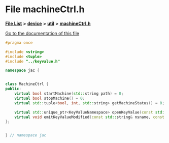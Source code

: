 

# File machineCtrl.h

[**File List**](files.md) **>** [**device**](dir_7dcf813d97a5be213fa89559baaee677.md) **>** [**util**](dir_5f36e4b8294e45bcbbea85a29a4cc9c0.md) **>** [**machineCtrl.h**](machineCtrl_8h.md)

[Go to the documentation of this file](machineCtrl_8h.md)


```C++
#pragma once

#include <string>
#include <tuple>
#include "../keyvalue.h"

namespace jac {


class MachineCtrl {
public:
    virtual bool startMachine(std::string path) = 0;
    virtual bool stopMachine() = 0;
    virtual std::tuple<bool, int, std::string> getMachineStatus() = 0;

    virtual std::unique_ptr<KeyValueNamespace> openKeyValue(const std::string& nsname) const = 0;
    virtual void emitKeyValueModified(const std::string& nsname, const std::string& key) = 0;
};


} // namespace jac
```


